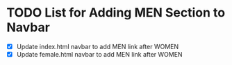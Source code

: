 # TODO List for Adding MEN Section to Navbar

- [x] Update index.html navbar to add MEN link after WOMEN
- [x] Update female.html navbar to add MEN link after WOMEN
